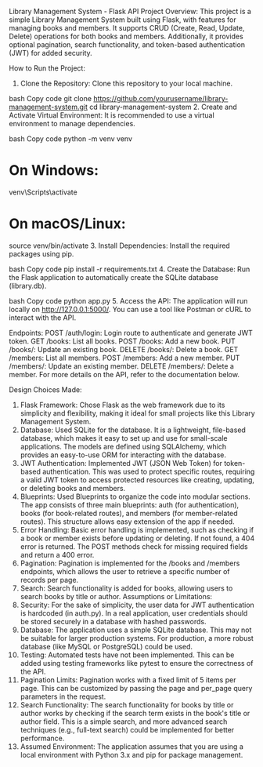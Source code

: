 Library Management System - Flask API
Project Overview:
This project is a simple Library Management System built using Flask, with features for managing books and members. It supports CRUD (Create, Read, Update, Delete) operations for both books and members. Additionally, it provides optional pagination, search functionality, and token-based authentication (JWT) for added security.

How to Run the Project:
1. Clone the Repository:
Clone this repository to your local machine.

bash
Copy code
git clone https://github.com/yourusername/library-management-system.git
cd library-management-system
2. Create and Activate Virtual Environment:
It is recommended to use a virtual environment to manage dependencies.

bash
Copy code
python -m venv venv
# On Windows:
venv\Scripts\activate
# On macOS/Linux:
source venv/bin/activate
3. Install Dependencies:
Install the required packages using pip.

bash
Copy code
pip install -r requirements.txt
4. Create the Database:
Run the Flask application to automatically create the SQLite database (library.db).

bash
Copy code
python app.py
5. Access the API:
The application will run locally on http://127.0.0.1:5000/. You can use a tool like Postman or cURL to interact with the API.

Endpoints:
POST /auth/login: Login route to authenticate and generate JWT token.
GET /books: List all books.
POST /books: Add a new book.
PUT /books/<id>: Update an existing book.
DELETE /books/<id>: Delete a book.
GET /members: List all members.
POST /members: Add a new member.
PUT /members/<id>: Update an existing member.
DELETE /members/<id>: Delete a member.
For more details on the API, refer to the documentation below.

Design Choices Made:
1. Flask Framework:
Chose Flask as the web framework due to its simplicity and flexibility, making it ideal for small projects like this Library Management System.
2. Database:
Used SQLite for the database. It is a lightweight, file-based database, which makes it easy to set up and use for small-scale applications. The models are defined using SQLAlchemy, which provides an easy-to-use ORM for interacting with the database.
3. JWT Authentication:
Implemented JWT (JSON Web Token) for token-based authentication. This was used to protect specific routes, requiring a valid JWT token to access protected resources like creating, updating, or deleting books and members.
4. Blueprints:
Used Blueprints to organize the code into modular sections. The app consists of three main blueprints: auth (for authentication), books (for book-related routes), and members (for member-related routes). This structure allows easy extension of the app if needed.
5. Error Handling:
Basic error handling is implemented, such as checking if a book or member exists before updating or deleting. If not found, a 404 error is returned. The POST methods check for missing required fields and return a 400 error.
6. Pagination:
Pagination is implemented for the /books and /members endpoints, which allows the user to retrieve a specific number of records per page.
7. Search:
Search functionality is added for books, allowing users to search books by title or author.
Assumptions or Limitations:
1. Security:
For the sake of simplicity, the user data for JWT authentication is hardcoded (in auth.py). In a real application, user credentials should be stored securely in a database with hashed passwords.
2. Database:
The application uses a simple SQLite database. This may not be suitable for larger production systems. For production, a more robust database (like MySQL or PostgreSQL) could be used.
3. Testing:
Automated tests have not been implemented. This can be added using testing frameworks like pytest to ensure the correctness of the API.
4. Pagination Limits:
Pagination works with a fixed limit of 5 items per page. This can be customized by passing the page and per_page query parameters in the request.
5. Search Functionality:
The search functionality for books by title or author works by checking if the search term exists in the book's title or author field. This is a simple search, and more advanced search techniques (e.g., full-text search) could be implemented for better performance.
6. Assumed Environment:
The application assumes that you are using a local environment with Python 3.x and pip for package management.
